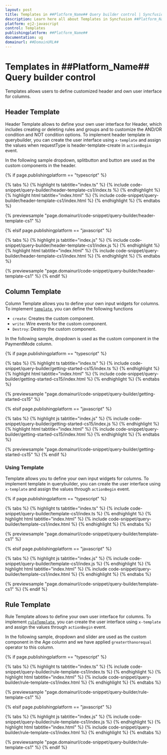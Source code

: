 ```yaml
---
layout: post
title: Templates in ##Platform_Name## Query builder control | Syncfusion
description: Learn here all about Templates in Syncfusion ##Platform_Name## Query builder control of Syncfusion Essential JS 2 and more.
platform: ej2-javascript
control: Templates 
publishingplatform: ##Platform_Name##
documentation: ug
domainurl: ##DomainURL##
---
```


# Templates in ##Platform_Name## Query builder control

Templates allows users to define customized header and own user interface for columns.

## Header Template

Header Template allows to define your own user interface for Header, which includes creating or deleting rules and groups and to customize the AND/OR condition and NOT condition options. To implement header template in querybuilder, you can create the user interface using `x-template` and assign the values when requestType is header-template-create in  `actionBegin` event.

In the following sample dropdown, splitbutton and button are used as the custom components in the header.

{% if page.publishingplatform == "typescript" %}

 {% tabs %}
{% highlight ts tabtitle="index.ts" %}
{% include code-snippet/query-builder/header-template-cs1/index.ts %}
{% endhighlight %}
{% highlight html tabtitle="index.html" %}
{% include code-snippet/query-builder/header-template-cs1/index.html %}
{% endhighlight %}
{% endtabs %}
        
{% previewsample "page.domainurl/code-snippet/query-builder/header-template-cs1" %}

{% elsif page.publishingplatform == "javascript" %}

{% tabs %}
{% highlight js tabtitle="index.js" %}
{% include code-snippet/query-builder/header-template-cs1/index.js %}
{% endhighlight %}
{% highlight html tabtitle="index.html" %}
{% include code-snippet/query-builder/header-template-cs1/index.html %}
{% endhighlight %}
{% endtabs %}

{% previewsample "page.domainurl/code-snippet/query-builder/header-template-cs1" %}
{% endif %}

## Column Template

Column Template allows you to define your own input widgets for columns. To implement [`template`](https://ej2.syncfusion.com/documentation/api/query-builder/columnsModel/#template), you can define the following functions

* `create`: Creates the custom component.
* `write`: Wire events for the custom component.
* `Destroy`: Destroy the custom component.

In the following sample, dropdown is used as the custom component in the PaymentMode column.

{% if page.publishingplatform == "typescript" %}

 {% tabs %}
{% highlight ts tabtitle="index.ts" %}
{% include code-snippet/query-builder/getting-started-cs15/index.ts %}
{% endhighlight %}
{% highlight html tabtitle="index.html" %}
{% include code-snippet/query-builder/getting-started-cs15/index.html %}
{% endhighlight %}
{% endtabs %}
        
{% previewsample "page.domainurl/code-snippet/query-builder/getting-started-cs15" %}

{% elsif page.publishingplatform == "javascript" %}

{% tabs %}
{% highlight js tabtitle="index.js" %}
{% include code-snippet/query-builder/getting-started-cs15/index.js %}
{% endhighlight %}
{% highlight html tabtitle="index.html" %}
{% include code-snippet/query-builder/getting-started-cs15/index.html %}
{% endhighlight %}
{% endtabs %}

{% previewsample "page.domainurl/code-snippet/query-builder/getting-started-cs15" %}
{% endif %}

### Using Template

Template allows you to define your own input widgets for columns. To implement template in querybuilder, you can create the user interface using `x-template` and assign the values through `actionBegin` event.

{% if page.publishingplatform == "typescript" %}

 {% tabs %}
{% highlight ts tabtitle="index.ts" %}
{% include code-snippet/query-builder/template-cs1/index.ts %}
{% endhighlight %}
{% highlight html tabtitle="index.html" %}
{% include code-snippet/query-builder/template-cs1/index.html %}
{% endhighlight %}
{% endtabs %}
        
{% previewsample "page.domainurl/code-snippet/query-builder/template-cs1" %}

{% elsif page.publishingplatform == "javascript" %}

{% tabs %}
{% highlight js tabtitle="index.js" %}
{% include code-snippet/query-builder/template-cs1/index.js %}
{% endhighlight %}
{% highlight html tabtitle="index.html" %}
{% include code-snippet/query-builder/template-cs1/index.html %}
{% endhighlight %}
{% endtabs %}

{% previewsample "page.domainurl/code-snippet/query-builder/template-cs1" %}
{% endif %}

## Rule Template

Rule Template allows to define your own user interface for columns. To implement [`ruleTemplate`](https://ej2.syncfusion.com/documentation/api/query-builder/columnsModel/#ruleTemplate), you can create the user interface using `x-template` and assign the values through `actionBegin` event.

In the following sample, dropdown and slider are used as the custom component in the Age column and we have applied `greaterthanorequal` operator to this column.

{% if page.publishingplatform == "typescript" %}

 {% tabs %}
{% highlight ts tabtitle="index.ts" %}
{% include code-snippet/query-builder/rule-template-cs1/index.ts %}
{% endhighlight %}
{% highlight html tabtitle="index.html" %}
{% include code-snippet/query-builder/rule-template-cs1/index.html %}
{% endhighlight %}
{% endtabs %}
        
{% previewsample "page.domainurl/code-snippet/query-builder/rule-template-cs1" %}

{% elsif page.publishingplatform == "javascript" %}

{% tabs %}
{% highlight js tabtitle="index.js" %}
{% include code-snippet/query-builder/rule-template-cs1/index.js %}
{% endhighlight %}
{% highlight html tabtitle="index.html" %}
{% include code-snippet/query-builder/rule-template-cs1/index.html %}
{% endhighlight %}
{% endtabs %}

{% previewsample "page.domainurl/code-snippet/query-builder/rule-template-cs1" %}
{% endif %}